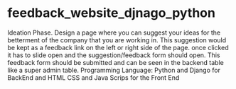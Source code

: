 # feedback_website_djnago_python

Ideation Phase. Design a page where you can suggest your ideas for the betterment of the company 
that you are working in.
This suggestion would be kept as a feedback link on the left or right side of the page. once clicked it has 
to slide open and the suggestion/feedback form should open. This feedback form should be submitted 
and can be seen in the backend table like a super admin table.
Programming Language: Python and Django for BackEnd and HTML CSS and Java Scrips for the Front 
End
